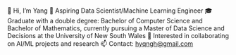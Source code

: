 👋 Hi, I’m Yang
💼 Aspiring Data Scientist/Machine Learning Engineer
🎓 Graduate with a double degree: Bachelor of Computer Science and Bachelor of Mathematics, currently pursuing a Master of Data Science and Decisions at the University of New South Wales
🤝 Interested in collaborating on AI/ML projects and research
📫 Contact: hyqngh@gmail.com
